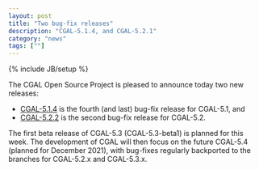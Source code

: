 ```yaml
---
layout: post
title: "Two bug-fix releases"
description: "CGAL-5.1.4, and CGAL-5.2.1"
category: "news"
tags: [""]
---
```

{% include JB/setup %}

<div markdown="1">
The CGAL Open Source Project is pleased to announce today two new releases:

  * [CGAL-5.1.4](/2021/06/02/cgal514) is the fourth (and last) bug-fix release for CGAL-5.1, and
  * [CGAL-5.2.2](/2021/06/02/cgal522) is the second bug-fix release for CGAL-5.2.

The first beta release of CGAL-5.3 (CGAL-5.3-beta1) is planned for this week. The development of CGAL will then focus on the future CGAL-5.4 (planned for December 2021), with bug-fixes regularly backported to the branches for CGAL-5.2.x and CGAL-5.3.x.

</div>
